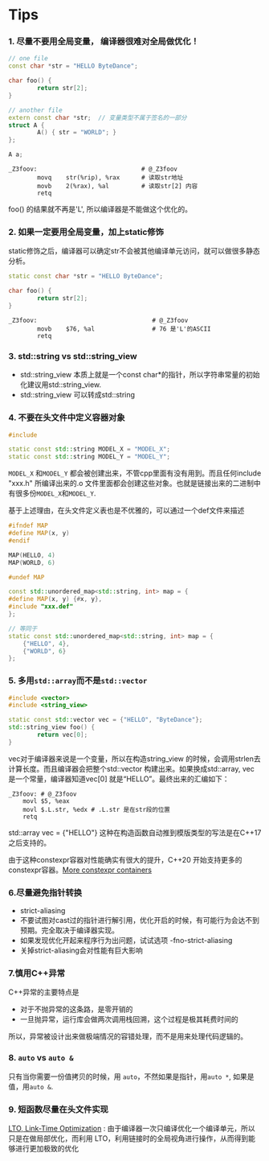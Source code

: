 # Tips

### 1. 尽量不要用全局变量， 编译器很难对全局做优化！
```cpp
// one file
const char *str = "HELLO ByteDance";

char foo() {
        return str[2];
}

// another file
extern const char *str;  // 变量类型不属于签名的一部分
struct A {
        A() { str = "WORLD"; }
};

A a;
```
```Assembly
_Z3foov:                             # @_Z3foov
        movq    str(%rip), %rax      # 读取str地址
        movb    2(%rax), %al         # 读取str[2] 内容
        retq
```
foo() 的结果就不再是'L', 所以编译器是不能做这个优化的。

### 2. 如果一定要用全局变量，加上static修饰
static修饰之后，编译器可以确定str不会被其他编译单元访问，就可以做很多静态分析。
```cpp
static const char *str = "HELLO ByteDance";

char foo() {
        return str[2];
}
```
```Assembly
_Z3foov:                                # @_Z3foov
        movb    $76, %al                # 76 是'L'的ASCII
        retq
```

### 3. std::string vs std::string_view
- std::string_view 本质上就是一个const char*的指针，所以字符串常量的初始化建议用std::string_view. 
- std::string_view 可以转成std::string

### 4. 不要在头文件中定义容器对象
```cpp
#include 

static const std::string MODEL_X = "MODEL_X";
static const std::string MODEL_Y = "MODEL_Y";
```
`MODEL_X` 和`MODEL_Y` 都会被创建出来，不管cpp里面有没有用到。而且任何include "xxx.h" 所编译出来的.o 文件里面都会创建这些对象。也就是链接出来的二进制中有很多份`MODEL_X`和`MODEL_Y`.

基于上述理由，在头文件定义表也是不优雅的，可以通过一个def文件来描述
```cpp
#ifndef MAP
#define MAP(x, y)
#endif

MAP(HELLO, 4)
MAP(WORLD, 6)

#undef MAP
```

```cpp
const std::unordered_map<std::string, int> map = {
#define MAP(x, y) {#x, y},
#include "xxx.def"
};

// 等同于
static const std::unordered_map<std::string, int> map = {
    {"HELLO", 4}, 
    {"WORLD", 6}
};
```

### 5. 多用`std::array`而不是`std::vector`
```cpp
#include <vector>
#include <string_view>

static const std::vector vec = {"HELLO", "ByteDance"};
std::string_view foo() {
        return vec[0];
}
```

vec对于编译器来说是一个变量，所以在构造string_view 的时候，会调用strlen去计算长度。而且编译器会把整个std::vector 构建出来。如果换成std::array, vec 是一个常量，编译器知道vec[0] 就是“HELLO”。最终出来的汇编如下：
```shell
_Z3foov: # @_Z3foov
    movl $5, %eax
    movl $.L.str, %edx # .L.str 是在str段的位置
    retq
```
std::array vec = {"HELLO"} 这种在构造函数自动推到模版类型的写法是在C++17之后支持的。

由于这种constexpr容器对性能确实有很大的提升，C++20 开始支持更多的constexpr容器。[More constexpr containers](http://www.open-std.org/jtc1/sc22/wg21/docs/papers/2019/p0784r7.html)

### 6.尽量避免指针转换
-   strict-aliasing
-   不要试图对cast过的指针进行解引用，优化开启的时候，有可能行为会达不到预期。完全取决于编译器实现。
-   如果发现优化开起来程序行为出问题，试试选项 -fno-strict-aliasing
-   关掉strict-aliasing会对性能有巨大影响

### 7.慎用C++异常
C++异常的主要特点是

-   对于不抛异常的这条路，是零开销的
-   一旦抛异常，运行库会做两次调用栈回溯，这个过程是极其耗费时间的

所以，异常被设计出来做极端情况的容错处理，而不是用来处理代码逻辑的。

### 8. `auto` vs `auto &`
只有当你需要一份值拷贝的时候，用 `auto`，不然如果是指针，用`auto *`, 如果是值，用`auto &`.

### 9. 短函数尽量在头文件实现
[LTO, Link-Time Optimization](https://zhuanlan.zhihu.com/p/384160632) : 由于编译器一次只编译优化一个编译单元，所以只是在做局部优化，而利用 LTO，利用链接时的全局视角进行操作，从而得到能够进行更加极致的优化